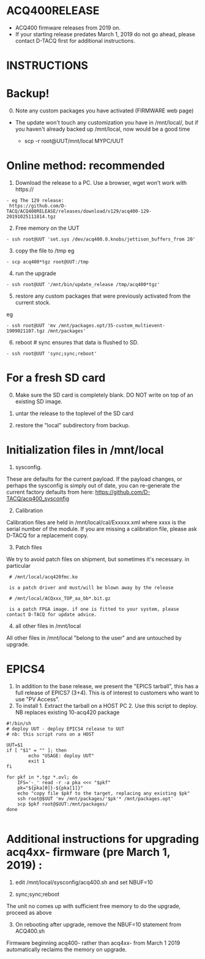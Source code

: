 # ACQ400RELEASE
- ACQ400 firmware releases from 2019 on. 
- If your starting release predates March 1, 2019 do not go ahead, please contact D-TACQ first for additional instructions.

 # INSTRUCTIONS
   # Backup!
  0. Note any custom packages you have activated (FIRMWARE web page) 
  - The update won't touch any customization you have in /mnt/local/, but if you haven't already backed up /mnt/local, now would be a good time
   
    - scp -r root@UUT/mnt/local MYPC/UUT
    
   # Online method: recommended
  1. Download the release to a PC. Use a browser, wget won't work with https://
  
    - eg The 129 release:
     https://github.com/D-TACQ/ACQ400RELEASE/releases/download/v129/acq400-129-20191025111814.tgz
  2. Free memory on the UUT
  
    - ssh root@UUT 'set.sys /dev/acq400.0.knobs/jettison_buffers_from 20'  
  3. copy the file to /tmp eg
  
    - scp acq400*tgz root@UUT:/tmp
  4. run the upgrade
  
    - ssh root@UUT '/mnt/bin/update_release /tmp/acq400*tgz'
  5. restore any custom packages that were previously  activated from the current stock.
  
  eg
  
    - ssh root@UUT 'mv /mnt/packages.opt/35-custom_multievent-1909021107.tgz /mnt/packages'
  
  6. reboot  # sync ensures that data is flushed to SD.
  
    - ssh root@UUT 'sync;sync;reboot'
  
   # For a fresh SD card

  0. Make sure the SD card is completely blank. DO NOT write on top of an existing SD image.
  
  1. untar the release to the toplevel of the SD card

  2. restore the "local" subdirectory from backup.

 
   # Initialization files in /mnt/local
  
  1. sysconfig. 
  
These are defaults for the current payload. If the payload changes, or perhaps the sysconfig is simply out of date, you can re-generate the current factory defaults from here:
   https://github.com/D-TACQ/acq400_sysconfig

  2. Calibration
  
Calibration files are held in /mnt/local/cal/Exxxxx.xml where xxxx is the serial number of the module.
If you are missing a calibration file, please ask D-TACQ for a replacement copy.

  3. Patch files
  
We try to avoid patch files on shipment, but sometimes it's necessary. in particular

     # /mnt/local/acq420fmc.ko 
     
     is a patch driver and must/will be blown away by the release
     
     # /mnt/local/ACQxxx_TOP_aa_bb*.bit.gz 
     
     is a patch FPGA image. if one is fitted to your system, please contact D-TACQ for update advice.
     
  4. all other files in /mnt/local
  
All other files in /mnt/local "belong to the user" and are untouched by upgrade.

  # EPICS4
  1. In addition to the base release, we present the "EPICS tarball", this has a full release of EPICS7 (3+4). This is of interest to customers who want to use "PV Access". 
  2. To install
    1. Extract the tarball on a HOST PC
    2. Use this script to deploy. NB replaces existing 10-acq420 package
```
#!/bin/sh
# deploy UUT - deploy EPICS4 release to UUT
# nb: this script runs on a HOST

UUT=$1
if [ "$1" = "" ]; then
        echo "USAGE: deploy UUT"
        exit 1
fi

for pkf in *.tgz *.ovl; do
	IFS='-_' read -r -a pka <<< "$pkf"
	pk="${pka[0]}-${pka[1]}"
	echo "copy file $pkf to the target, replacing any existing $pk"
	ssh root@$UUT 'mv /mnt/packages/'$pk'* /mnt/packages.opt'
	scp $pkf root@$UUT:/mnt/packages/
done


```
 
 # Additional instructions for upgrading acq4xx- firmware (pre March 1, 2019) :
 
 1. edit /mnt/local/sysconfig/acq400.sh and set
NBUF=10

2. sync;sync;reboot

The unit no comes up with sufficient free memory to do the upgrade, proceed as above

3. On rebooting after upgrade, remove the NBUF=10 statement from ACQ400.sh

Firmware beginning acq400- rather than acq4xx- from March 1 2019 automatically reclaims the memory on upgrade.
  
  
